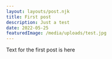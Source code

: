 ```yaml
---
layout: layouts/post.njk
title: First post
description: Just a test
date: 2022-05-25
featuredImage: /media/uploads/test.jpg 
---
```


Text for the first post is here